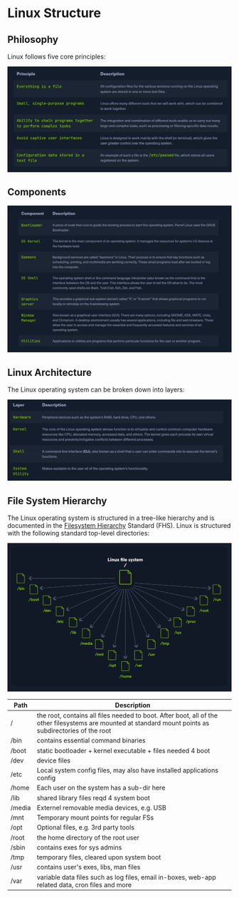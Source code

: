 # Linux Structure

## Philosophy

Linux follows five core principles:

![c807039562c4a5a8628ccdefa6c31dc7.png](images/c807039562c4a5a8628ccdefa6c31dc7.png)

## Components

![3b88ae788bd07480185e8a7f7ef23245.png](images/3b88ae788bd07480185e8a7f7ef23245.png)

## Linux Architecture

The Linux operating system can be broken down into layers:

![ba8d363b7b91338e0f150d193d681ae4.png](images/ba8d363b7b91338e0f150d193d681ae4.png)

## File System Hierarchy

The Linux operating system is structured in a tree-like hierarchy and is documented in the [Filesystem Hierarchy](http://www.pathname.com/fhs/) Standard (FHS). Linux is structured with the following standard top-level directories:

![e0931eb9990d193a780f0056aca2b31a.png](images/e0931eb9990d193a780f0056aca2b31a.png)

| Path   | Description                                                                                                                                              |
|--------|----------------------------------------------------------------------------------------------------------------------------------------------------------|
| /      | the root, contains all files needed to boot. After boot, all of the other filesystems are mounted at standard mount points as subdirectories of the root |
| /bin   | contains essential command binaries                                                                                                                      |
| /boot  | static bootloader + kernel executable + files needed 4 boot                                                                                              |
| /dev   | device files                                                                                                                                             |
| /etc   | Local system config files, may also have installed applications config                                                                                   |
| /home  | Each user on the system has a sub-dir here                                                                                                               |
| /lib   | shared library files reqd 4 system boot                                                                                                                  |
| /media | Externel removable media devices, e.g. USB                                                                                                               |
| /mnt   | Temporary mount points for regular FSs                                                                                                                   |
| /opt   | Optional files, e.g. 3rd party tools                                                                                                                     |
| /root  | the home directory of the root user                                                                                                                      |
| /sbin  | contains exes for sys admins                                                                                                                             |
| /tmp   | temporary files, cleared upon system boot                                                                                                                |
| /usr   | contains user's exes, libs, man files                                                                                                                    |
| /var   | variable data files such as log files, email in-boxes, web-app related data, cron files and more                                                         |
